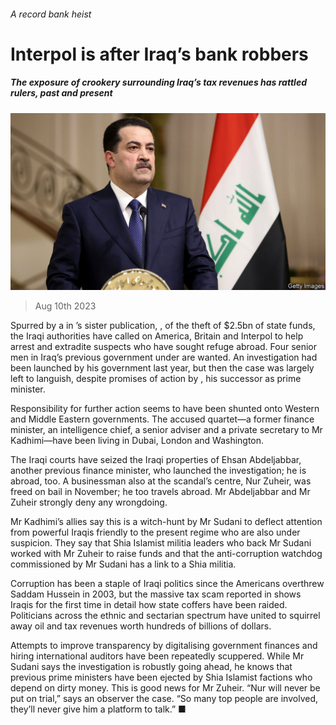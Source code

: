 ###### A record bank heist

# Interpol is after Iraq’s bank robbers 

##### The exposure of crookery surrounding Iraq’s tax revenues has rattled rulers, past and present 

![image](images/20230812_MAP504.jpg) 

> Aug 10th 2023 

Spurred by a  in ’s sister publication, , of the theft of $2.5bn of state funds, the Iraqi authorities have called on America, Britain and Interpol to help arrest and extradite suspects who have sought refuge abroad. Four senior men in Iraq’s previous government under are wanted. An investigation had been launched by his government last year, but then the case was largely left to languish, despite promises of action by , his successor as prime minister. 

Responsibility for further action seems to have been shunted onto Western and Middle Eastern governments. The accused quartet—a former finance minister, an intelligence chief, a senior adviser and a private secretary to Mr Kadhimi—have been living in Dubai, London and Washington.

The Iraqi courts have seized the Iraqi properties of Ehsan Abdeljabbar, another previous finance minister, who launched the investigation; he is abroad, too. A businessman also at the scandal’s centre, Nur Zuheir, was freed on bail in November; he too travels abroad. Mr Abdeljabbar and Mr Zuheir strongly deny any wrongdoing.

Mr Kadhimi’s allies say this is a witch-hunt by Mr Sudani to deflect attention from powerful Iraqis friendly to the present regime who are also under suspicion. They say that Shia Islamist militia leaders who back Mr Sudani worked with Mr Zuheir to raise funds and that the anti-corruption watchdog commissioned by Mr Sudani has a link to a Shia militia.

Corruption has been a staple of Iraqi politics since the Americans overthrew Saddam Hussein in 2003, but the massive tax scam reported in shows Iraqis for the first time in detail how state coffers have been raided. Politicians across the ethnic and sectarian spectrum have united to squirrel away oil and tax revenues worth hundreds of billions of dollars.

Attempts to improve transparency by digitalising government finances and hiring international auditors have been repeatedly scuppered. While Mr Sudani says the investigation is robustly going ahead, he knows that previous prime ministers have been ejected by Shia Islamist factions who depend on dirty money. This is good news for Mr Zuheir. “Nur will never be put on trial,” says an observer the case. “So many top people are involved, they’ll never give him a platform to talk.” ■

